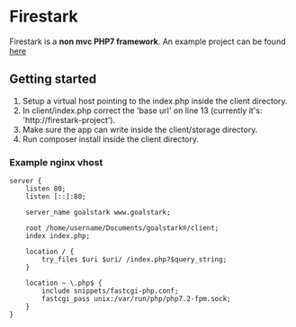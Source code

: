 # Firestark

Firestark is a **non mvc PHP7 framework**.
An example project can be found [here](https://github.com/firestark/goalstark)


## Getting started

1. Setup a virtual host pointing to the index.php inside the client directory.
2. In client/index.php correct the 'base url' on line 13 (currently it's: 'http://firestark-project').
3. Make sure the app can write inside the client/storage directory.
3. Run composer install inside the client directory.


### Example nginx vhost

```nginx
server {
    listen 80;
    listen [::]:80;

    server_name goalstark www.goalstark;

    root /home/username/Documents/goalstark®/client;
    index index.php;

    location / {
        try_files $uri $uri/ /index.php?$query_string;
    }

    location ~ \.php$ {
        include snippets/fastcgi-php.conf;
        fastcgi_pass unix:/var/run/php/php7.2-fpm.sock;
    }
}
```
